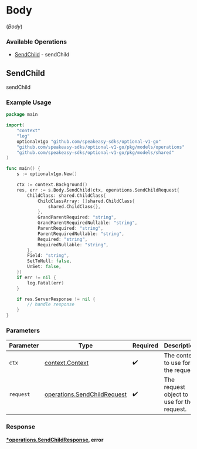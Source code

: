 # Body
(*Body*)

### Available Operations

* [SendChild](#sendchild) - sendChild

## SendChild

sendChild

### Example Usage

```go
package main

import(
	"context"
	"log"
	optionalv1go "github.com/speakeasy-sdks/optional-v1-go"
	"github.com/speakeasy-sdks/optional-v1-go/pkg/models/operations"
	"github.com/speakeasy-sdks/optional-v1-go/pkg/models/shared"
)

func main() {
    s := optionalv1go.New()

    ctx := context.Background()
    res, err := s.Body.SendChild(ctx, operations.SendChildRequest{
        ChildClass: shared.ChildClass{
            ChildClassArray: []shared.ChildClass{
                shared.ChildClass{},
            },
            GrandParentRequired: "string",
            GrandParentRequiredNullable: "string",
            ParentRequired: "string",
            ParentRequiredNullable: "string",
            Required: "string",
            RequiredNullable: "string",
        },
        Field: "string",
        SetToNull: false,
        UnSet: false,
    })
    if err != nil {
        log.Fatal(err)
    }

    if res.ServerResponse != nil {
        // handle response
    }
}
```

### Parameters

| Parameter                                                                  | Type                                                                       | Required                                                                   | Description                                                                |
| -------------------------------------------------------------------------- | -------------------------------------------------------------------------- | -------------------------------------------------------------------------- | -------------------------------------------------------------------------- |
| `ctx`                                                                      | [context.Context](https://pkg.go.dev/context#Context)                      | :heavy_check_mark:                                                         | The context to use for the request.                                        |
| `request`                                                                  | [operations.SendChildRequest](../../models/operations/sendchildrequest.md) | :heavy_check_mark:                                                         | The request object to use for the request.                                 |


### Response

**[*operations.SendChildResponse](../../models/operations/sendchildresponse.md), error**

